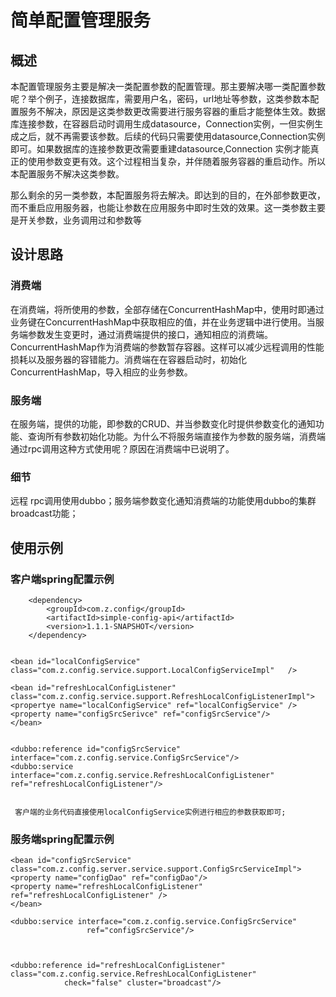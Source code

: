 
# 简单配置管理服务

## 概述
本配置管理服务主要是解决一类配置参数的配置管理。那主要解决哪一类配置参数呢？举个例子，连接数据库，需要用户名，密码，url地址等参数，这类参数本配置服务不解决，原因是这类参数更改需要进行服务容器的重启才能整体生效。数据库连接参数，在容器启动时调用生成datasource，Connection实例，一但实例生成之后，就不再需要该参数。后续的代码只需要使用datasource,Connection实例即可。如果数据库的连接参数更改需要重建datasource,Connection 实例才能真正的使用参数变更有效。这个过程相当复杂，并伴随着服务容器的重启动作。所以本配置服务不解决这类参数。

那么剩余的另一类参数，本配置服务将去解决。即达到的目的，在外部参数更改，而不重启应用服务器，也能让参数在应用服务中即时生效的效果。这一类参数主要是开关参数，业务调用过和参数等

## 设计思路
### 消费端
在消费端，将所使用的参数，全部存储在ConcurrentHashMap中，使用时即通过业务键在ConcurrentHashMap中获取相应的值，并在业务逻辑中进行使用。当服务端参数发生变更时，通过消费端提供的接口，通知相应的消费端。ConcurrentHashMap作为消费端的参数暂存容器。这样可以减少远程调用的性能损耗以及服务器的容错能力。消费端在在容器启动时，初始化ConcurrentHashMap，导入相应的业务参数。

### 服务端

在服务端，提供的功能，即参数的CRUD、并当参数变化时提供参数变化的通知功能、查询所有参数初始化功能。为什么不将服务端直接作为参数的服务端，消费端通过rpc调用这种方式使用呢？原因在消费端中已说明了。

### 细节
远程 rpc调用使用dubbo；服务端参数变化通知消费端的功能使用dubbo的集群broadcast功能；


## 使用示例
### 客户端spring配置示例
		<dependency>
			<groupId>com.z.config</groupId>
			<artifactId>simple-config-api</artifactId>
			<version>1.1.1-SNAPSHOT</version>
		</dependency>
		
			
	<bean id="localConfigService" class="com.z.config.service.support.LocalConfigServiceImpl"   />
	
	<bean id="refreshLocalConfigListener" class="com.z.config.service.support.RefreshLocalConfigListenerImpl">
	<propertye name="localConfigService" ref="localConfigService" />
	<property name="configSrcSerivce" ref="configSrcService"/>
	</bean>
	
	
	<dubbo:reference id="configSrcService" interface="com.z.config.service.ConfigSrcService"/>
	<dubbo:service interface="com.z.config.service.RefreshLocalConfigListener" 
	ref="refreshLocalConfigListener"/>
	
	
	 客户端的业务代码直接使用localConfigService实例进行相应的参数获取即可;
### 服务端spring配置示例

	
	<bean id="configSrcService" class="com.z.config.server.service.support.ConfigSrcServiceImpl">
	<property name="configDao" ref="configDao"/>
	<property name="refreshLocalConfigListener" ref="refreshLocalConfigListener" />
	</bean>
	
	<dubbo:service interface="com.z.config.service.ConfigSrcService"  
	                 ref="configSrcService"/>
	

	
	<dubbo:reference id="refreshLocalConfigListener" class="com.z.config.service.RefreshLocalConfigListener" 
	            check="false" cluster="broadcast"/>
	
	



